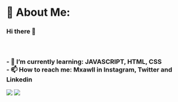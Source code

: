 # 💫 About Me:
### Hi there 👋<br><br><br><br>- 🌱 I’m currently learning: JAVASCRIPT, HTML, CSS<br>- 📫 How to reach me: Mxawll in Instagram, Twitter and Linkedin

![](https://github-readme-stats.vercel.app/api/top-langs/?username=mxawll&theme=dracula&hide_border=true&include_all_commits=false&count_private=false&layout=compact) ![](https://quotes-github-readme.vercel.app/api?type=horizontal&theme=tokyonight)

<!-- Proudly created with GPRM ( https://gprm.itsvg.in ) -->
